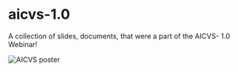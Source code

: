 # aicvs-1.0
A collection of slides, documents, that were a part of the AICVS- 1.0 Webinar!

![AICVS poster]()

